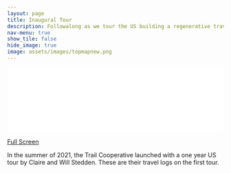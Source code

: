 ```yaml
---
layout: page
title: Inaugural Tour
description: Followalong as we tour the US building a regenerative travel network
nav-menu: true
show_tile: false
hide_image: true
image: assets/images/topmapnew.png
---
```


 <div id="mainmap" class="iframeholder image left"><iframe width="100%" id="map" frameborder="0" allowfullscreen src="//umap.openstreetmap.fr/en/map/trail-cooperative_684817?scaleControl=false&miniMap=false&scrollWheelZoom=false&zoomControl=true&allowEdit=false&moreControl=true&searchControl=null&tilelayersControl=null&embedControl=null&datalayersControl=true&onLoadPanel=undefined&captionBar=false"></iframe>
    <p><a href="//umap.openstreetmap.fr/en/map/trail-cooperative_684817">Full Screen</a>
    <a id="directions" style="display:none;" href="#">Directions</a>
</p>
</div>

<p>In the summer of 2021, the Trail Cooperative launched with a one year US tour by Claire and Will Stedden.  These are their travel logs on the first tour. </p>

<br/>
<br/>
<br/>
<br/>
<br/>
<br/>
<br/>
<br/>
<br/>
<br/>
<br/>
<br/>
<br/>
<br/>
<br/>
<br/>
<br/>
<br/>
<br/>
<br/>
<br/>
<br/>
<br/>
<br/>
<br/>
<br/>
<br/>
<br/>
<br/>
<br/>
<br/>